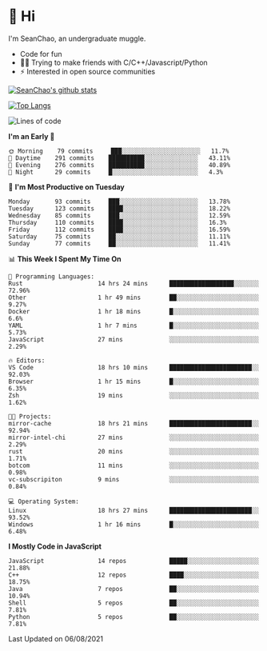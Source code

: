 # 👋 Hi
I'm SeanChao, an undergraduate muggle.

- Code for fun
- 👨‍💻 Trying to make friends with C/C++/Javascript/Python
- ⚡ Interested in open source communities

[![SeanChao's github stats](https://i-github-readme-stats.vercel.app/api?username=seanchao&show_icons=true)](https://github.com/anuraghazra/github-readme-stats)

[![Top Langs](https://i-github-readme-stats.vercel.app/api/top-langs/?username=seanchao&layout=compact)](https://github.com/anuraghazra/github-readme-stats)

<!--START_SECTION:waka-->
![Lines of code](https://img.shields.io/badge/From%20Hello%20World%20I%27ve%20Written-1.6%20million%20lines%20of%20code-blue)

**I'm an Early 🐤** 

```text
🌞 Morning    79 commits     ███░░░░░░░░░░░░░░░░░░░░░░   11.7% 
🌆 Daytime    291 commits    ██████████░░░░░░░░░░░░░░░   43.11% 
🌃 Evening    276 commits    ██████████░░░░░░░░░░░░░░░   40.89% 
🌙 Night      29 commits     █░░░░░░░░░░░░░░░░░░░░░░░░   4.3%

```
📅 **I'm Most Productive on Tuesday** 

```text
Monday       93 commits     ███░░░░░░░░░░░░░░░░░░░░░░   13.78% 
Tuesday      123 commits    ████░░░░░░░░░░░░░░░░░░░░░   18.22% 
Wednesday    85 commits     ███░░░░░░░░░░░░░░░░░░░░░░   12.59% 
Thursday     110 commits    ████░░░░░░░░░░░░░░░░░░░░░   16.3% 
Friday       112 commits    ████░░░░░░░░░░░░░░░░░░░░░   16.59% 
Saturday     75 commits     ██░░░░░░░░░░░░░░░░░░░░░░░   11.11% 
Sunday       77 commits     ██░░░░░░░░░░░░░░░░░░░░░░░   11.41%

```


📊 **This Week I Spent My Time On** 

```text
💬 Programming Languages: 
Rust                     14 hrs 24 mins      ██████████████████░░░░░░░   72.96% 
Other                    1 hr 49 mins        ██░░░░░░░░░░░░░░░░░░░░░░░   9.27% 
Docker                   1 hr 18 mins        █░░░░░░░░░░░░░░░░░░░░░░░░   6.6% 
YAML                     1 hr 7 mins         █░░░░░░░░░░░░░░░░░░░░░░░░   5.73% 
JavaScript               27 mins             ░░░░░░░░░░░░░░░░░░░░░░░░░   2.29%

🔥 Editors: 
VS Code                  18 hrs 10 mins      ███████████████████████░░   92.03% 
Browser                  1 hr 15 mins        █░░░░░░░░░░░░░░░░░░░░░░░░   6.35% 
Zsh                      19 mins             ░░░░░░░░░░░░░░░░░░░░░░░░░   1.62%

🐱‍💻 Projects: 
mirror-cache             18 hrs 21 mins      ███████████████████████░░   92.94% 
mirror-intel-chi         27 mins             ░░░░░░░░░░░░░░░░░░░░░░░░░   2.29% 
rust                     20 mins             ░░░░░░░░░░░░░░░░░░░░░░░░░   1.71% 
botcom                   11 mins             ░░░░░░░░░░░░░░░░░░░░░░░░░   0.98% 
vc-subscripiton          9 mins              ░░░░░░░░░░░░░░░░░░░░░░░░░   0.84%

💻 Operating System: 
Linux                    18 hrs 27 mins      ███████████████████████░░   93.52% 
Windows                  1 hr 16 mins        █░░░░░░░░░░░░░░░░░░░░░░░░   6.48%

```

**I Mostly Code in JavaScript** 

```text
JavaScript               14 repos            █████░░░░░░░░░░░░░░░░░░░░   21.88% 
C++                      12 repos            ████░░░░░░░░░░░░░░░░░░░░░   18.75% 
Java                     7 repos             ██░░░░░░░░░░░░░░░░░░░░░░░   10.94% 
Shell                    5 repos             ██░░░░░░░░░░░░░░░░░░░░░░░   7.81% 
Python                   5 repos             ██░░░░░░░░░░░░░░░░░░░░░░░   7.81%

```



 Last Updated on 06/08/2021
<!--END_SECTION:waka-->
